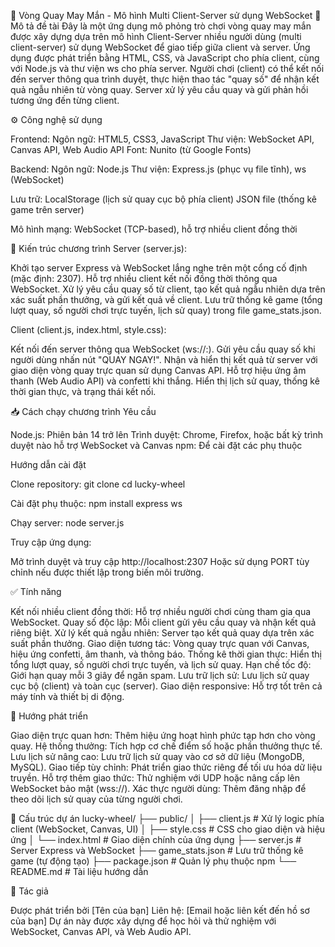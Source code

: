 🎯 Vòng Quay May Mắn - Mô hình Multi Client-Server sử dụng WebSocket
📌 Mô tả đề tài
Đây là một ứng dụng mô phỏng trò chơi vòng quay may mắn được xây dựng dựa trên mô hình Client-Server nhiều người dùng (multi client-server) sử dụng WebSocket để giao tiếp giữa client và server. Ứng dụng được phát triển bằng HTML, CSS, và JavaScript cho phía client, cùng với Node.js và thư viện ws cho phía server.
Người chơi (client) có thể kết nối đến server thông qua trình duyệt, thực hiện thao tác "quay số" để nhận kết quả ngẫu nhiên từ vòng quay. Server xử lý yêu cầu quay và gửi phản hồi tương ứng đến từng client.

⚙️ Công nghệ sử dụng

Frontend:
Ngôn ngữ: HTML5, CSS3, JavaScript
Thư viện: WebSocket API, Canvas API, Web Audio API
Font: Nunito (từ Google Fonts)


Backend:
Ngôn ngữ: Node.js
Thư viện: Express.js (phục vụ file tĩnh), ws (WebSocket)


Lưu trữ:
LocalStorage (lịch sử quay cục bộ phía client)
JSON file (thống kê game trên server)


Mô hình mạng: WebSocket (TCP-based), hỗ trợ nhiều client đồng thời


🧩 Kiến trúc chương trình
Server (server.js):

Khởi tạo server Express và WebSocket lắng nghe trên một cổng cố định (mặc định: 2307).
Hỗ trợ nhiều client kết nối đồng thời thông qua WebSocket.
Xử lý yêu cầu quay số từ client, tạo kết quả ngẫu nhiên dựa trên xác suất phần thưởng, và gửi kết quả về client.
Lưu trữ thống kê game (tổng lượt quay, số người chơi trực tuyến, lịch sử quay) trong file game_stats.json.

Client (client.js, index.html, style.css):

Kết nối đến server thông qua WebSocket (ws://<server-host>:<port>).
Gửi yêu cầu quay số khi người dùng nhấn nút "QUAY NGAY!".
Nhận và hiển thị kết quả từ server với giao diện vòng quay trực quan sử dụng Canvas API.
Hỗ trợ hiệu ứng âm thanh (Web Audio API) và confetti khi thắng.
Hiển thị lịch sử quay, thống kê thời gian thực, và trạng thái kết nối.


📥 Cách chạy chương trình
Yêu cầu

Node.js: Phiên bản 14 trở lên
Trình duyệt: Chrome, Firefox, hoặc bất kỳ trình duyệt nào hỗ trợ WebSocket và Canvas
npm: Để cài đặt các phụ thuộc

Hướng dẫn cài đặt

Clone repository:
git clone <repository-url>
cd lucky-wheel


Cài đặt phụ thuộc:
npm install express ws


Chạy server:
node server.js


Truy cập ứng dụng:

Mở trình duyệt và truy cập http://localhost:2307
Hoặc sử dụng PORT tùy chỉnh nếu được thiết lập trong biến môi trường.




✅ Tính năng

Kết nối nhiều client đồng thời: Hỗ trợ nhiều người chơi cùng tham gia qua WebSocket.
Quay số độc lập: Mỗi client gửi yêu cầu quay và nhận kết quả riêng biệt.
Xử lý kết quả ngẫu nhiên: Server tạo kết quả quay dựa trên xác suất phần thưởng.
Giao diện tương tác: Vòng quay trực quan với Canvas, hiệu ứng confetti, âm thanh, và thông báo.
Thống kê thời gian thực: Hiển thị tổng lượt quay, số người chơi trực tuyến, và lịch sử quay.
Hạn chế tốc độ: Giới hạn quay mỗi 3 giây để ngăn spam.
Lưu trữ lịch sử: Lưu lịch sử quay cục bộ (client) và toàn cục (server).
Giao diện responsive: Hỗ trợ tốt trên cả máy tính và thiết bị di động.


🧠 Hướng phát triển

Giao diện trực quan hơn: Thêm hiệu ứng hoạt hình phức tạp hơn cho vòng quay.
Hệ thống thưởng: Tích hợp cơ chế điểm số hoặc phần thưởng thực tế.
Lưu lịch sử nâng cao: Lưu trữ lịch sử quay vào cơ sở dữ liệu (MongoDB, MySQL).
Giao tiếp tùy chỉnh: Phát triển giao thức riêng để tối ưu hóa dữ liệu truyền.
Hỗ trợ thêm giao thức: Thử nghiệm với UDP hoặc nâng cấp lên WebSocket bảo mật (wss://).
Xác thực người dùng: Thêm đăng nhập để theo dõi lịch sử quay của từng người chơi.


📂 Cấu trúc dự án
lucky-wheel/
├── public/
│   ├── client.js     # Xử lý logic phía client (WebSocket, Canvas, UI)
│   ├── style.css     # CSS cho giao diện và hiệu ứng
│   └── index.html    # Giao diện chính của ứng dụng
├── server.js         # Server Express và WebSocket
├── game_stats.json   # Lưu trữ thống kê game (tự động tạo)
├── package.json      # Quản lý phụ thuộc npm
└── README.md         # Tài liệu hướng dẫn


📝 Tác giả

Được phát triển bởi [Tên của bạn]
Liên hệ: [Email hoặc liên kết đến hồ sơ của bạn]
Dự án này được xây dựng để học hỏi và thử nghiệm với WebSocket, Canvas API, và Web Audio API.
